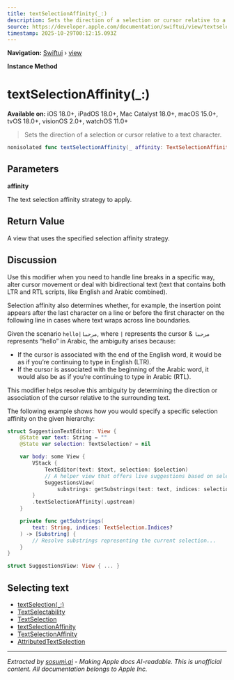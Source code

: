 ```yaml
---
title: textSelectionAffinity(_:)
description: Sets the direction of a selection or cursor relative to a text character.
source: https://developer.apple.com/documentation/swiftui/view/textselectionaffinity(_:)
timestamp: 2025-10-29T00:12:15.093Z
---
```


**Navigation:** [Swiftui](/documentation/swiftui) › [view](/documentation/swiftui/view)

**Instance Method**

# textSelectionAffinity(_:)

**Available on:** iOS 18.0+, iPadOS 18.0+, Mac Catalyst 18.0+, macOS 15.0+, tvOS 18.0+, visionOS 2.0+, watchOS 11.0+

> Sets the direction of a selection or cursor relative to a text character.

```swift
nonisolated func textSelectionAffinity(_ affinity: TextSelectionAffinity) -> some View
```

## Parameters

**affinity**

The text selection affinity strategy to apply.



## Return Value

A view that uses the specified selection affinity strategy.

## Discussion

Use this modifier when you need to handle line breaks in a specific way, alter cursor movement or deal with bidirectional text (text that contains both LTR and RTL scripts, like English and Arabic combined).

Selection affinity also determines whether, for example, the insertion point appears after the last character on a line or before the first character on the following line in cases where text wraps across line boundaries.

Given the scenario `hello|مرحبا`, where `|` represents the cursor & `مرحبا` represents “hello” in Arabic, the ambiguity arises because:

- If the cursor is associated with the end of the English word, it would be as if you’re continuing to type in English (LTR).
- If the cursor is associated with the beginning of the Arabic word, it would also be as if you’re continuing to type in Arabic (RTL).

This modifier helps resolve this ambiguity by determining the direction or association of the cursor relative to the surrounding text.

The following example shows how you would specify a specific selection affinity on the given hierarchy:

```swift
struct SuggestionTextEditor: View {
    @State var text: String = ""
    @State var selection: TextSelection? = nil

    var body: some View {
        VStack {
            TextEditor(text: $text, selection: $selection)
            // A helper view that offers live suggestions based on selection.
            SuggestionsView(
                substrings: getSubstrings(text: text, indices: selection?.indices))
        }
        .textSelectionAffinity(.upstream)
    }

    private func getSubstrings(
        text: String, indices: TextSelection.Indices?
    ) -> [Substring] {
        // Resolve substrings representing the current selection...
    }
}

struct SuggestionsView: View { ... }
```

## Selecting text

- [textSelection(_:)](/documentation/swiftui/view/textselection(_:))
- [TextSelectability](/documentation/swiftui/textselectability)
- [TextSelection](/documentation/swiftui/textselection)
- [textSelectionAffinity](/documentation/swiftui/environmentvalues/textselectionaffinity)
- [TextSelectionAffinity](/documentation/swiftui/textselectionaffinity)
- [AttributedTextSelection](/documentation/swiftui/attributedtextselection)

---

*Extracted by [sosumi.ai](https://sosumi.ai) - Making Apple docs AI-readable.*
*This is unofficial content. All documentation belongs to Apple Inc.*
